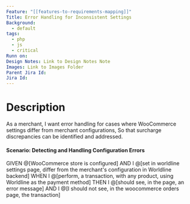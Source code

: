 ```yaml
---
Feature: "[[features-to-requirements-mapping]]"
Title: Error Handling for Inconsistent Settings
Background:
  - default
tags:
  - php
  - js
  - critical
Runn on:
Design Notes: Link to Design Notes Note
Images: Link to Images Folder
Parent Jira Id: 
Jira Id: 
---
```


# Description

As a merchant,
I want error handling for cases where WooCommerce settings differ from merchant configurations,
So that surcharge discrepancies can be identified and addressed.

#### Scenario: Detecting and Handling Configuration Errors

GIVEN @[WooCommerce store is configured]
AND I @[set in worldline settings page, differ from the merchant's configuration in Worldline backend]
WHEN I @[perform, a transaction, with any product, using Worldline as the payment method]
THEN I @[should see, in the page, an error message]
AND I @[I should not see, in the woocommerce orders page, the transaction]

